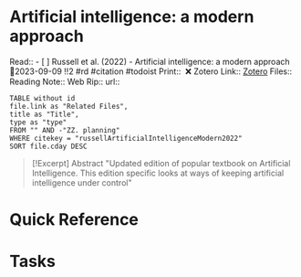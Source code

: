 
# Artificial intelligence: a modern approach
Read:: - [ ] Russell et al. (2022) - Artificial intelligence: a modern approach 🛫2023-09-09 !!2 #rd #citation #todoist
Print::  ❌
Zotero Link:: [Zotero](zotero://select/library/items/ABH7YNM3) 
Files:: 
Reading Note::
Web Rip::
url:: 

```dataview
TABLE without id
file.link as "Related Files",
title as "Title",
type as "type"
FROM "" AND -"ZZ. planning"
WHERE citekey = "russellArtificialIntelligenceModern2022" 
SORT file.cday DESC
```

> [!Excerpt] Abstract
> "Updated edition of popular textbook on Artificial Intelligence. This edition specific looks at ways of keeping artificial intelligence under control"

# Quick Reference

# Tasks

























